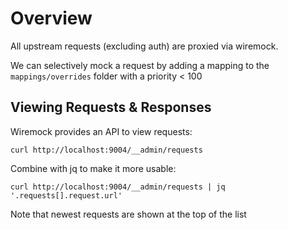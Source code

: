 # Overview

All upstream requests (excluding auth) are proxied via wiremock.

We can selectively mock a request by adding a mapping to the `mappings/overrides` folder with a priority < 100

## Viewing Requests & Responses

Wiremock provides an API to view requests:

```curl http://localhost:9004/__admin/requests```

Combine with jq to make it more usable:

```curl http://localhost:9004/__admin/requests | jq '.requests[].request.url'```

Note that newest requests are shown at the top of the list
